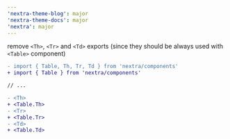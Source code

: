 ```yaml
---
'nextra-theme-blog': major
'nextra-theme-docs': major
'nextra': major
---
```


remove `<Th>`, `<Tr>` and `<Td>` exports (since they should be always used with `<Table>` component)

```diff
- import { Table, Th, Tr, Td } from 'nextra/components'
+ import { Table } from 'nextra/components'

// ...

- <Th>
+ <Table.Th>
- <Tr>
+ <Table.Tr>
- <Td>
+ <Table.Td>
```
